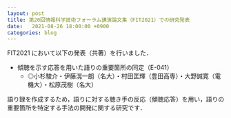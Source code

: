 ```yaml
---
layout: post
title: 第20回情報科学技術フォーラム講演論文集（FIT2021）での研究発表
date:   2021-08-26 18:00:00 +0900
categories: blog
---
```


FIT2021 において以下の発表（共著）を行いました．

- 傾聴を示す応答を用いた語りの重要箇所の同定（E-041）
  - ◎小杉駿介・伊藤滉一朗（名大）・村田匡輝（豊田高専）・大野誠寛（電機大）・松原茂樹（名大）

語り録を作成するため，語りに対する聴き手の反応（傾聴応答）を用い，語りの重要箇所を特定する手法の開発に関する研究です．